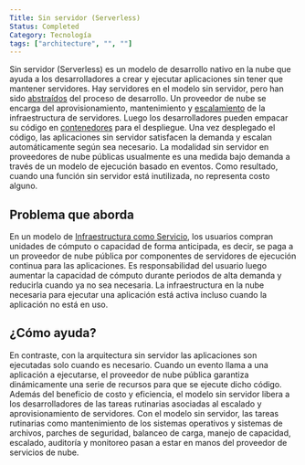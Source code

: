 ```yaml
---
Title: Sin servidor (Serverless)
Status: Completed
Category: Tecnología
tags: ["architecture", "", ""]
---
```


Sin servidor (Serverless) es un modelo de desarrollo nativo en la nube que ayuda a los desarrolladores a
crear y ejecutar aplicaciones sin tener que mantener servidores.
Hay servidores en el modelo sin servidor, pero han sido [abstraídos](/es/abstraction/) del proceso de desarrollo.
Un proveedor de nube se encarga del aprovisionamiento, mantenimiento y [escalamiento](/es/scalability/) de la infraestructura de servidores.
Luego los desarrolladores pueden empacar su código en [contenedores](/es/containers/) para el despliegue.
Una vez desplegado el código, las aplicaciones sin servidor satisfacen la demanda y escalan automáticamente según sea necesario.
La modalidad sin servidor en proveedores de nube públicas usualmente es una medida bajo demanda a través de un modelo de ejecución basado en eventos.
Como resultado, cuando una función sin servidor está inutilizada, no representa costo alguno.

## Problema que aborda

En un modelo de [Infraestructura como Servicio](/es/infrastructure-as-a-service/),
los usuarios compran unidades de cómputo o capacidad de forma anticipada, es decir, se paga a un proveedor de nube pública por componentes de servidores de ejecución continua para las aplicaciones.
Es responsabilidad del usuario luego aumentar la capacidad de cómputo durante periodos de alta demanda y
reducirla cuando ya no sea necesaria.
La infraestructura en la nube necesaria para ejecutar una aplicación está activa incluso cuando la aplicación no está en uso.

## ¿Cómo ayuda?

En contraste, con la arquitectura sin servidor las aplicaciones son ejecutadas solo cuando es necesario.
Cuando un evento llama a una aplicación a ejecutarse, el proveedor de nube pública garantiza dinámicamente una serie de recursos para que se ejecute dicho código.
Además del beneficio de costo y eficiencia,
el modelo sin servidor libera a los desarrolladores de las tareas rutinarias asociadas al escalado y aprovisionamiento de servidores.
Con el modelo sin servidor, las tareas rutinarias como mantenimiento de los sistemas operativos y sistemas de archivos, parches de seguridad,
balanceo de carga, manejo de capacidad, escalado, auditoría y monitoreo pasan a estar en manos del proveedor de servicios de nube.